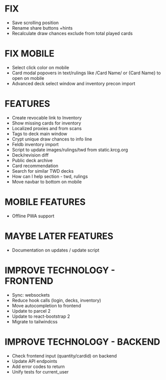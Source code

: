 # FIX
* Save scrolling position
* Rename share buttons +hints
* Recalculate draw chances exclude from total played cards

# FIX MOBILE
* Select click color on mobile
* Card modal popovers in text/rulings like /Card Name/ or {Card Name} to open on mobile
* Advanced deck select window and inventory precon import

# FEATURES
* Create revocable link to Inventory
* Show missing cards for inventory
* Localized proxies and from scans
* Tags to deck main window
* Crypt unique draw chances to info line
* Feldb inventory import
* Script to update images/rulings/twd from static.krcg.org
* Deck/revision diff
* Public deck archive
* Card recommendation
* Search for similar TWD decks
* How can I help section - twd, rulings
* Move navbar to bottom on mobile

# MOBILE FEATURES
* Offline PWA support

# MAYBE LATER FEATURES
* Documentation on updates / update script

# IMPROVE TECHNOLOGY - FRONTEND
* Sync: websockets
* Reduce hook calls (login, decks, inventory)
* Move autocompletion to frontend
* Update to parcel 2
* Update to react-bootstrap 2
* Migrate to tailwindcss

# IMPROVE TECHNOLOGY - BACKEND
* Check frontend input (quantity/cardid) on backend
* Update API endpoints
* Add error codes to return
* Unify tests for current_user
